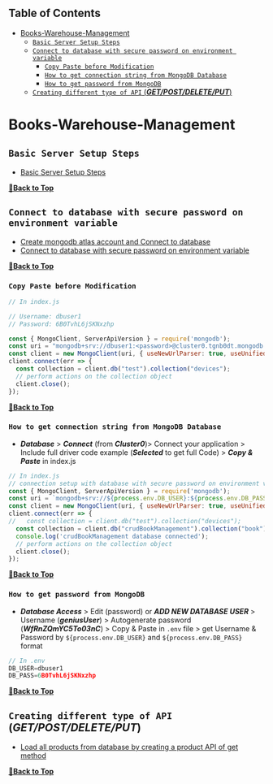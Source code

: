 ## Table of Contents

- [Books-Warehouse-Management](#books-warehouse-management)
  - [`Basic Server Setup Steps`](#basic-server-setup-steps)
  - [`Connect to database with secure password on environment variable`](#connect-to-database-with-secure-password-on-environment-variable)
    - [`Copy Paste before Modification`](#copy-paste-before-modification)
    - [`How to get connection string from MongoDB Database`](#how-to-get-connection-string-from-mongodb-database)
    - [`How to get password from MongoDB`](#how-to-get-password-from-mongodb)
  - [`Creating different type of API` (___GET/POST/DELETE/PUT___)](#creating-different-type-of-api-getpostdeleteput)

# Books-Warehouse-Management

## `Basic Server Setup Steps`

- [Basic Server Setup Steps](https://github.com/crescentpartha/projectsHero/blob/main/milestone-module/milestone11/module66.5-CRUD-Update-and-Product-Management/04crud-product-management.md#basic-server-setup-steps)

**[🔼Back to Top](#table-of-contents)**

## `Connect to database with secure password on environment variable`

- [Create mongodb atlas account and Connect to database](https://github.com/crescentpartha/projectsHero/blob/main/milestone-module/milestone11/module65-Mongodb-Database-integration-CRUD/00mongodb-database_integration-CRUD.md#652-create-mongodb-atlas-account-and-connect-to-database)
- [Connect to database with secure password on environment variable](https://github.com/crescentpartha/projectsHero/blob/main/milestone-module/milestone11/module66.5-CRUD-Update-and-Product-Management/04crud-product-management.md#connect-to-database-with-secure-password-on-environment-variable)

**[🔼Back to Top](#table-of-contents)**

### `Copy Paste before Modification`

``` JavaScript
// In index.js

// Username: dbuser1
// Password: 6B0TvhL6jSKNxzhp

const { MongoClient, ServerApiVersion } = require('mongodb');
const uri = "mongodb+srv://dbuser1:<password>@cluster0.tgnb0dt.mongodb.net/?retryWrites=true&w=majority";
const client = new MongoClient(uri, { useNewUrlParser: true, useUnifiedTopology: true, serverApi: ServerApiVersion.v1 });
client.connect(err => {
  const collection = client.db("test").collection("devices");
  // perform actions on the collection object
  client.close();
});
```

**[🔼Back to Top](#table-of-contents)**

### `How to get connection string from MongoDB Database`

- ___Database___ > ___Connect___ (from ___Cluster0___)> Connect your application > Include full driver code example (___Selected___ to get full Code) > ___Copy & Paste___ in index.js

``` JavaScript
// In index.js
// connection setup with database with secure password on environment variable
const { MongoClient, ServerApiVersion } = require('mongodb');
const uri = `mongodb+srv://${process.env.DB_USER}:${process.env.DB_PASS}@cluster0.tgnb0dt.mongodb.net/?retryWrites=true&w=majority`;
const client = new MongoClient(uri, { useNewUrlParser: true, useUnifiedTopology: true, serverApi: ServerApiVersion.v1 });
client.connect(err => {
//   const collection = client.db("test").collection("devices");
  const collection = client.db("crudBookManagement").collection("book");
  console.log('crudBookManagement database connected');
  // perform actions on the collection object
  client.close();
});
```

**[🔼Back to Top](#table-of-contents)**

### `How to get password from MongoDB`

- ___Database Access___ > Edit (password) or ___ADD NEW DATABASE USER___ > Username (___geniusUser___) > Autogenerate password (___WfRnZQmYC5To03nC___) > Copy & Paste in `.env` file > get Username & Password by `${process.env.DB_USER}` and `${process.env.DB_PASS}` format

``` JavaScript
// In .env
DB_USER=dbuser1
DB_PASS=6B0TvhL6jSKNxzhp
```

**[🔼Back to Top](#table-of-contents)**

## `Creating different type of API` (___GET/POST/DELETE/PUT___)

- [Load all products from database by creating a product API of get method](https://github.com/crescentpartha/projectsHero/blob/main/milestone-module/milestone11/module66.5-CRUD-Update-and-Product-Management/04crud-product-management.md#load-all-products-from-database-by-creating-a-product-api-of-get-method)

**[🔼Back to Top](#table-of-contents)**